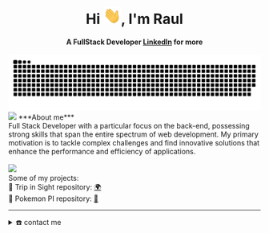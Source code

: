 <div align="center">
<h1 align="center">Hi <img width="35" src="https://github.com/1999AZZAR/1999AZZAR/blob/main/resources/img/waving.gif">, I'm Raul</h1>
<h4 align="center">A FullStack Developer <a href="https://www.linkedin.com/in/raúl-contreras-a0498724a" target="_blank">LinkedIn</a> for more</h4>
</div>

<div align="center">
<!--   <a href="https://1999azzar.github.io/1999AZZAR/"> -->
  <img  src="https://github.com/1999AZZAR/1999AZZAR/blob/main/resources/img/grid-snake.svg"
       alt="snake" /></a>
</div>

<div>
  <img src="https://media.giphy.com/media/ObNTw8Uzwy6KQ/giphy.gif" width="30px">&nbsp;***About me***
  <br>
  Full Stack Developer with a particular focus on the back-end, possessing strong skills that span the entire spectrum of web 
  development. My primary motivation is to tackle complex challenges and find innovative solutions that enhance the performance and 
  efficiency of applications.
</div>
<br>
<div>
  <img src="https://skillicons.dev/icons?i=html,css,js,git,mysql,nodejs,react,redux,ts" />
</div>

<div>
  Some of my projects: <br>
  📍 Trip in Sight repository: <a href="https://github.com/RaulCont/TripInSight_server">🌍</a> <br>
  📍 Pokemon PI repository: <a href="https:https://github.com/RaulCont/PI-Pokemon">🐯</a>  
</div>

-----
<details>
  <summary>☎️ contact me</summary>
<div>
  <samp>
    <h2 align="center">you can reach me by:</h2>
    <p align="center">
      <br/>
      <a href="https://www.linkedin.com/in/raúl-contreras-a0498724a/" target="blank"><img align="center"
         src="https://img.shields.io/badge/linkedin-%231DA1F2.svg?style=for-the-badge&logo=linkedin&logoColor=white"
         alt="azzar" height="30"/></a>
      <a href="mailto:ccontrerasvelasco@gmail.com" target="blank"><img align="center"
         src="https://img.shields.io/badge/gmail-EA4335.svg?style=for-the-badge&logo=gmail&logoColor=white"
         alt="azzar" height="30"/></a>
    </p>
  <p align="center">
      <a href="https://wa.me/+525624129448" target="blank"><img align="center"
         src="https://img.shields.io/badge/whatsapp-4B7F1.svg?style=for-the-badge&logo=whatsapp&logoColor=white"
         alt="azzar" height="30"/></a>
      <br>
    </p>
  </samp>
</div>
</details>

</details>
<br/>
</details> 
